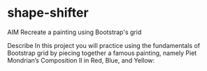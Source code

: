 # shape-shifter
AIM
Recreate a painting using Bootstrap's grid

Describe
In this project you will practice using the fundamentals of Bootstrap grid by piecing together a famous painting, namely Piet Mondrian’s Composition II in Red, Blue, and Yellow:
